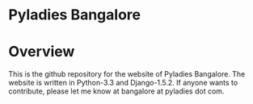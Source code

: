 Pyladies Bangalore
==================

Overview
========

This is the github repository for the website of Pyladies Bangalore. 
The website is written in Python-3.3 and Django-1.5.2. If anyone wants to contribute, 
please let me know at bangalore at pyladies dot com. 





